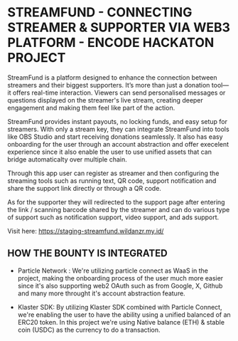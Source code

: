 # STREAMFUND - CONNECTING STREAMER & SUPPORTER VIA WEB3 PLATFORM - ENCODE HACKATON PROJECT

StreamFund is a platform designed to enhance the connection between streamers and their biggest supporters. It’s more
than just a donation tool—it offers real-time interaction. Viewers can send personalised messages or questions displayed
on the streamer's live stream, creating deeper engagement and making them feel like part of the action.

StreamFund provides instant payouts, no locking funds, and easy setup for streamers. With only a stream key, they can
integrate StreamFund into tools like OBS Studio and start receiving donations seamlessly. It also has easy onboarding
for the user through an account abstraction and offer execelent experience since it also enable the user to use unified
assets that can bridge automaticalty over multiple chain.

Through this app user can register as streamer and then configuring the streaming tools such as running text, QR code,
support notification and share the support link directly or through a QR code.

As for the supporter they will redirected to the support page after entering the link / scanning barcode shared by the
streamer and can do various type of support such as notification support, video support, and ads support.

Visit here: https://staging-streamfund.wildanzr.my.id/

## HOW THE BOUNTY IS INTEGRATED

- Particle Network : We're utilizing particle connect as WaaS in the project, making the onboarding process of the user
  much more easier since it's also supporting web2 OAuth such as from Google, X, Github and many more throught it's
  account abstraction feature.

- Klaster SDK: By utilizing Klaster SDK combined with Particle Connect, we're enabling the user to have the ability
  using a unified balanced of an ERC20 token. In this project we're using Native balance (ETH) & stable coin (USDC) as
  the currency to do a transaction.
